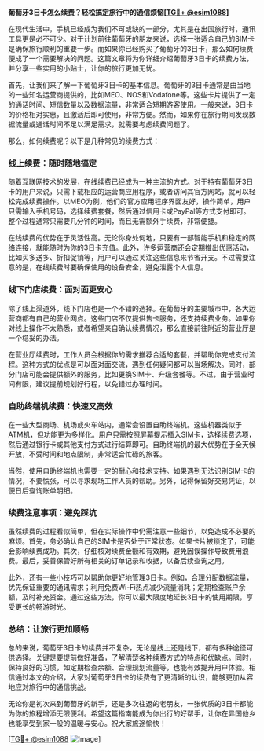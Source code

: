 **葡萄牙3日卡怎么续费？轻松搞定旅行中的通信烦恼[[TG💪+ @esim1088](https://t.me/s/esim1088)]**

在现代生活中，手机已经成为我们不可或缺的一部分，尤其是在出国旅行时，通讯工具更是必不可少。对于计划前往葡萄牙的朋友来说，选择一张适合自己的SIM卡是确保旅行顺利的重要一步。而如果你已经购买了葡萄牙的3日卡，那么如何续费便成了一个需要解决的问题。这篇文章将为你详细介绍葡萄牙3日卡的续费方法，并分享一些实用的小贴士，让你的旅行更加无忧。

首先，让我们来了解一下葡萄牙3日卡的基本信息。葡萄牙的3日卡通常是由当地的一些知名运营商提供的，比如MEO、NOS和Vodafone等。这些卡片提供了一定的通话时间、短信数量以及数据流量，非常适合短期游客使用。一般来说，3日卡的价格相对实惠，且激活后即可使用，非常方便。然而，如果你在旅行期间发现数据流量或通话时间不足以满足需求，就需要考虑续费问题了。

那么，如何续费呢？以下是几种常见的续费方式：

### **线上续费：随时随地搞定**
随着互联网技术的发展，在线续费已经成为一种主流的方式。对于持有葡萄牙3日卡的用户来说，只需下载相应的运营商应用程序，或者访问其官方网站，就可以轻松完成续费操作。以MEO为例，他们的官方应用程序界面友好，操作简单，用户只需输入手机号码，选择续费套餐，然后通过信用卡或PayPal等方式支付即可。整个过程通常只需要几分钟的时间，而且无需额外手续费，非常便捷。

在线续费的优势在于灵活性高。无论你身处何地，只要有一部智能手机和稳定的网络连接，就能随时为你的3日卡充值。此外，许多运营商还会定期推出优惠活动，比如买多送多、折扣促销等，用户可以通过关注这些信息来节省开支。不过需要注意的是，在线续费时要确保使用的设备安全，避免泄露个人信息。

### **线下门店续费：面对面更安心**
除了线上渠道外，线下门店也是一个不错的选择。在葡萄牙的主要城市中，各大运营商都有自己的营业网点。这些门店不仅提供售卡服务，还支持续费业务。如果你对线上操作不太熟悉，或者希望亲自确认续费情况，那么直接前往附近的营业厅是一个稳妥的办法。

在营业厅续费时，工作人员会根据你的需求推荐合适的套餐，并帮助你完成支付流程。这种方式的优点是可以面对面交流，遇到任何疑问都可以当场解决。同时，部分门店可能会提供额外的服务，比如更换SIM卡、升级套餐等。不过，由于营业时间有限，建议提前规划好行程，以免错过办理时间。

### **自助终端机续费：快速又高效**
在一些大型商场、机场或火车站内，通常会设置自助终端机。这些机器类似于ATM机，但功能更为多样化。用户只需按照屏幕提示插入SIM卡，选择续费选项，然后通过银行卡或其他支付方式进行结算即可。自助终端机的最大优势在于全天候开放，不受时间和地点限制，非常适合忙碌的旅客。

当然，使用自助终端机也需要一定的耐心和技术支持。如果遇到无法识别SIM卡的情况，不要慌张，可以寻求现场工作人员的帮助。另外，记得保留好交易凭证，以便日后查询账单明细。

### **续费注意事项：避免踩坑**
虽然续费的过程看似简单，但在实际操作中仍需注意一些细节，以免造成不必要的麻烦。首先，务必确认自己的SIM卡是否处于正常状态。如果卡片被锁定了，可能会影响续费成功。其次，仔细核对续费金额和有效期，避免因误操作导致费用浪费。最后，妥善保管好所有相关的订单记录和收据，以备后续查询之用。

此外，还有一些小技巧可以帮助你更好地管理3日卡。例如，合理分配数据流量，优先保证重要的通讯需求；利用免费Wi-Fi热点减少流量消耗；定期检查账户余额，及时补充资金。通过这些方法，你可以最大限度地延长3日卡的使用期限，享受更长的畅游时光。

### **总结：让旅行更加顺畅**
总的来说，葡萄牙3日卡的续费并不复杂，无论是线上还是线下，都有多种途径可供选择。关键是要提前做好准备，了解清楚各种续费方式的特点和优缺点。同时，保持良好的习惯，如定期检查余额、合理规划流量等，也能有效提升用户体验。相信通过本文的介绍，大家对葡萄牙3日卡的续费有了更清晰的认识，能够更加从容地应对旅行中的通信挑战。

无论你是初次来到葡萄牙的新手，还是多次往返的老朋友，一张优质的3日卡都能为你的旅程增添无限便利。希望这篇指南能成为你出行的好帮手，让你在异国他乡也能享受到家一般的温暖与安心。祝大家旅途愉快！

[[TG💪+ @esim1088](https://t.me/s/esim1088) ![Image](https://i.postimg.cc/4NQfJmqS/Snipaste-2025-05-13-00-14-12.png)]